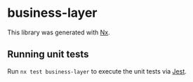 # business-layer

This library was generated with [Nx](https://nx.dev).

## Running unit tests

Run `nx test business-layer` to execute the unit tests via [Jest](https://jestjs.io).
